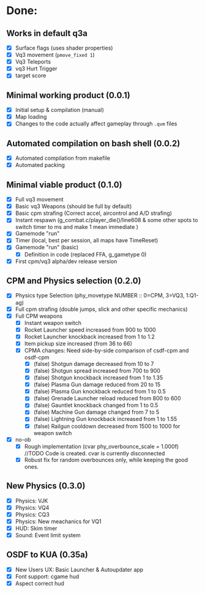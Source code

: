 # Done:
## Works in default q3a
- [x] Surface flags (uses shader properties)
- [x] Vq3 movement (`pmove_fixed 1`)
- [x] Vq3 Teleports
- [x] vq3 Hurt Trigger
- [x] target score

## Minimal working product (0.0.1)
- [x] Initial setup & compilation (manual)
- [x] Map loading
- [x] Changes to the code actually affect gameplay through `.qvm` files

## Automated compilation on bash shell (0.0.2)
- [x] Automated compilation from makefile
- [x] Automated packing

## Minimal viable product (0.1.0)
- [x] Full vq3 movement
- [x] Basic vq3 Weapons (should be full by default)  
- [x] Basic cpm strafing (Correct accel, aircontrol and A/D strafing)
- [x] Instant respawn (g_combat.c/player_die()/line608  & some other spots to switch timer to ms and make 1 mean immediate )
- [x] Gamemode "run"
- [x] Timer (local, best per session, all maps have TimeReset)
- [x] Gamemode "run" (basic)
  - [x] Definition in code (replaced FFA, g_gametype 0)
- [x] First cpm/vq3 alpha/dev release version

## CPM and Physics selection (0.2.0)
- [x] Physics type Selection (phy_movetype NUMBER :: 0=CPM, 3=VQ3, 1:Q1-ag)
- [x] Full cpm strafing (double jumps, slick and other specific mechanics)
- [x] Full CPM weapons
  - [x] Instant weapon switch
  - [x] Rocket Launcher speed increased from 900 to 1000
  - [x] Rocket Launcher knockback increased from 1 to 1.2
  - [x] Item pickup size increased (from 36 to 66)
  - [x] CPMA changes: Need side-by-side comparison of csdf-cpm and osdf-cpm
    - [x] (false) Shotgun damage decreased from 10 to 7
    - [x] (false) Shotgun spread increased from 700 to 900
    - [x] (false) Shotgun knockback increased from 1 to 1.35
    - [x] (false) Plasma Gun damage reduced from 20 to 15
    - [x] (false) Plasma Gun knockback reduced from 1 to 0.5
    - [x] (false) Grenade Launcher reload reduced from 800 to 600
    - [x] (false) Gauntlet knockback changed from 1 to 0.5
    - [x] (false) Machine Gun damage changed from 7 to 5
    - [x] (false) Lightning Gun knockback increased from 1 to 1.55
    - [x] (false) Railgun cooldown decreased from 1500 to 1000 for weapon switch
- [x] no-ob
  - [x] Rough implementation (cvar phy_overbounce_scale = 1.000f) //TODO Code is created. cvar is currently disconnected
  - [x] Robust fix for random overbounces only, while keeping the good ones.

## New Physics (0.3.0)
- [x] Physics: VJK
- [x] Physics: VQ4
- [x] Physics: CQ3
- [x] Physics: New meachanics for VQ1
- [x] HUD: Skim timer
- [x] Sound: Event limit system

## OSDF to KUA (0.35a)
- [x] New Users UX: Basic Launcher & Autoupdater app
- [x] Font support: cgame hud
- [x] Aspect correct hud
